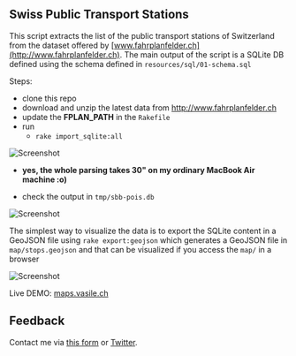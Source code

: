 ## Swiss Public Transport Stations
This script extracts the list of the public transport stations of Switzerland from the dataset offered by [www.fahrplanfelder.ch](http://www.fahrplanfelder.ch). The main output of the script is a SQLite DB defined using the schema defined in `resources/sql/01-schema.sql`

Steps:
* clone this repo
* download and unzip the latest data from http://www.fahrplanfelder.ch
* update the **FPLAN_PATH** in the `Rakefile`
* run 
  * `rake import_sqlite:all`

![Screenshot](https://api.monosnap.com/image/download?id=AyB4x7Uw6n2ViQSY58qzOK3E3SBpKi)
  * **yes, the whole parsing takes 30" on my ordinary MacBook Air machine :o)**

* check the output in `tmp/sbb-pois.db`

![Screenshot](https://api.monosnap.com/image/download?id=f8Ue3T38mNcwgTDlPpPxvsrNlg0k2r) 

The simplest way to visualize the data is to export the SQLite content in a GeoJSON file using 
`rake export:geojson`
which generates a GeoJSON file in `map/stops.geojson` and that can be visualized if you access the `map/` in a browser

![Screenshot](https://api.monosnap.com/image/download?id=5iUHNnrlm14IoNSEmdb1NUZ4x88I1V)

Live DEMO: [maps.vasile.ch](http://maps.vasile.ch/swiss-transit-stops/)

## Feedback

Contact me via [this form](https://docs.google.com/forms/d/1ZWCqfF8OvRBlMPHMc5FbL6T3zYhQ-p18B8IIwMt1sRs/) or [Twitter](twitter.com/vasile23).

